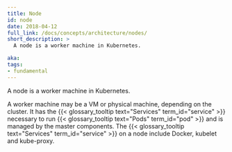 ```yaml
---
title: Node
id: node
date: 2018-04-12
full_link: /docs/concepts/architecture/nodes/
short_description: >
  A node is a worker machine in Kubernetes.

aka:
tags:
- fundamental
---
```

 A node is a worker machine in Kubernetes.

<!--more-->

A worker machine may be a VM or physical machine, depending on the cluster. It has the {{< glossary_tooltip text="Services" term_id="service" >}} necessary to run {{< glossary_tooltip text="Pods" term_id="pod" >}} and is managed by the master components. The {{< glossary_tooltip text="Services" term_id="service" >}} on a node include Docker, kubelet and kube-proxy.